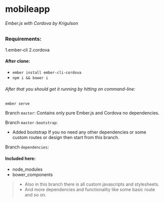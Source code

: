 mobileapp
=========
###### Ember.js with Cordova by Krigulson

### Requirements:
1.ember-cli
2.cordova

#### After clone:
* `ember install ember-cli-cordova`
* `npm i && bower i`

###### After that you should get it running by hitting on command-line:
`ember serve`

Branch `master`:
Contains only pure Ember.js and Cordova no dependencies.

Branch `master-bootstrap`:
* Added bootstrap
If you no need any other dependencies or some custom routes or design then start from this branch.

Branch `dependencies`:

#### Included here:
* node_modules
* bower_components
> * Also in this branch there is all custom javascripts and stylesheets.
> * And more dependencies and functionality like some basic route and so on.
